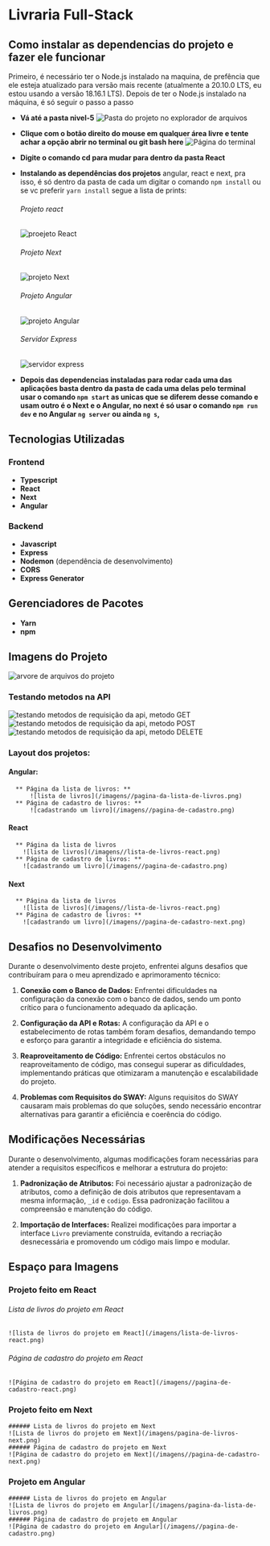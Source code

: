 # Livraria Full-Stack

## Como instalar as dependencias do projeto e fazer ele funcionar

Primeiro, é necessário ter o Node.js instalado na maquina, de prefência que ele esteja atualizado para versão mais recente (atualmente a 20.10.0 LTS, eu estou usando a versão 18.16.1 LTS). Depois de ter o Node.js instalado na máquina, é só seguir o passo a passo

- **Vá até a pasta nivel-5**
  ![Pasta do projeto no explorador de arquivos](/imagens//pasta-do-projeto.png)
- **Clique com o botão direito do mouse em qualquer área livre e tente achar a opção abrir no terminal ou git bash here**
  ![Página do terminal](/imagens//pagina-do-terminal-na-pasta-do-nivel-5.png)
- **Digite o comando cd para mudar para dentro da pasta React**

- **Instalando as dependências dos projetos** angular, react e next, pra isso, é só dentro da pasta de cada um digitar o comando `npm install` ou se vc preferir `yarn install` segue a lista de prints:
  ###### Projeto react
  ![proejeto React](/imagens//instalando-as-dependencias%20.png)
  ###### Projeto Next
  ![projeto Next](/imagens//instalando-as-dependencias-do-next%20.png)
  ###### Projeto Angular
  ![projeto Angular](/imagens//instalando-as-dependencias-do-projeto-angular%20.png)
  ###### Servidor Express
  ![servidor express](/imagens//instalando-as-dependencias-do-servidor.png)
- **Depois das dependencias instaladas para rodar cada uma das aplicações basta dentro da pasta de cada uma delas pelo terminal usar o comando `npm start` as unicas que se diferem desse comando e usam outro é o Next e o Angular, no next é só usar o comando `npm run dev` e no Angular `ng server` ou ainda `ng s`,**

## Tecnologias Utilizadas

### Frontend

- **Typescript**
- **React**
- **Next**
- **Angular**

### Backend

- **Javascript**
- **Express**
- **Nodemon** (dependência de desenvolvimento)
- **CORS**
- **Express Generator**

## Gerenciadores de Pacotes

- **Yarn**
- **npm**

## Imagens do Projeto

![arvore de arquivos do projeto](/imagens//arvore-de-arquivos-do-projeto.png)

### Testando metodos na API

![testando metodos de requisição da api, metodo GET](/imagens//metodo-get.png)
![testando metodos de requisição da api, metodo POST](/imagens//metodo-post%20.png)
![testando metodos de requisição da api, metodo DELETE](/imagens//metodo-delete.png)

### Layout dos projetos:

#### Angular:

      ** Página da lista de livros: **
          ![lista de livros](/imagens//pagina-da-lista-de-livros.png)
      ** Página de cadastro de livros: **
          ![cadastrando um livro](/imagens//pagina-de-cadastro.png)

#### React

      ** Página da lista de livros
        ![lista de livros](/imagens//lista-de-livros-react.png)
      ** Página de cadastro de livros: **
        ![cadastrando um livro](/imagens//pagina-de-cadastro.png)

#### Next

      ** Página da lista de livros
        ![lista de livros](/imagens//lista-de-livros-react.png)
      ** Página de cadastro de livros: **
        ![cadastrando um livro](/imagens//pagina-de-cadastro-next.png)

## Desafios no Desenvolvimento

Durante o desenvolvimento deste projeto, enfrentei alguns desafios que contribuíram para o meu aprendizado e aprimoramento técnico:

1. **Conexão com o Banco de Dados:** Enfrentei dificuldades na configuração da conexão com o banco de dados, sendo um ponto crítico para o funcionamento adequado da aplicação.

2. **Configuração da API e Rotas:** A configuração da API e o estabelecimento de rotas também foram desafios, demandando tempo e esforço para garantir a integridade e eficiência do sistema.

3. **Reaproveitamento de Código:** Enfrentei certos obstáculos no reaproveitamento de código, mas consegui superar as dificuldades, implementando práticas que otimizaram a manutenção e escalabilidade do projeto.

4. **Problemas com Requisitos do SWAY:** Alguns requisitos do SWAY causaram mais problemas do que soluções, sendo necessário encontrar alternativas para garantir a eficiência e coerência do código.

## Modificações Necessárias

Durante o desenvolvimento, algumas modificações foram necessárias para atender a requisitos específicos e melhorar a estrutura do projeto:

1. **Padronização de Atributos:** Foi necessário ajustar a padronização de atributos, como a definição de dois atributos que representavam a mesma informação, `_id` e `codigo`. Essa padronização facilitou a compreensão e manutenção do código.

2. **Importação de Interfaces:** Realizei modificações para importar a interface `Livro` previamente construída, evitando a recriação desnecessária e promovendo um código mais limpo e modular.

## Espaço para Imagens

### Projeto feito em React

###### Lista de livros do projeto em React

    ![lista de livros do projeto em React](/imagens/lista-de-livros-react.png)

###### Página de cadastro do projeto em React

    ![Página de cadastro do projeto em React](/imagens//pagina-de-cadastro-react.png)

### Projeto feito em Next

    ###### Lista de livros do projeto em Next
    ![Lista de livros do projeto em Next](/imagens/pagina-de-livros-next.png)
    ###### Página de cadastro do projeto em Next
    ![Página de cadastro do projeto em Next](/imagens//pagina-de-cadastro-next.png)

### Projeto em Angular

    ###### Lista de livros do projeto em Angular
    ![Lista de livros do projeto em Angular](/imagens/pagina-da-lista-de-livros.png)
    ###### Página de cadastro do projeto em Angular
    ![Página de cadastro do projeto em Angular](/imagens//pagina-de-cadastro.png)
